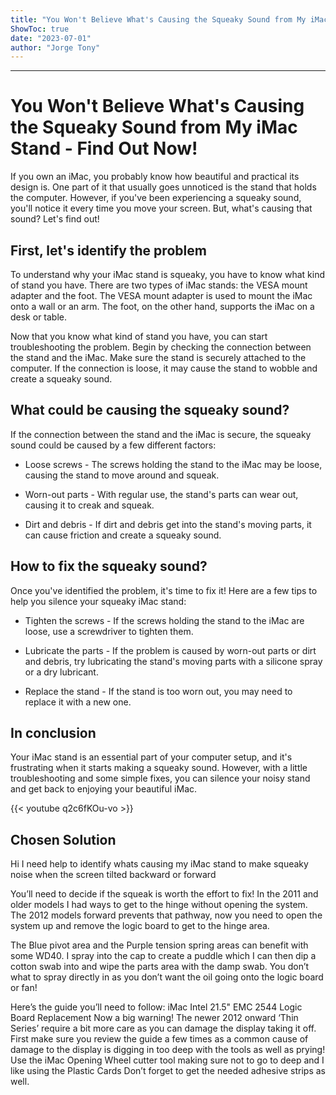 ```yaml
---
title: "You Won't Believe What's Causing the Squeaky Sound from My iMac Stand - Find Out Now!"
ShowToc: true 
date: "2023-07-01"
author: "Jorge Tony"
---
```

*****
# You Won't Believe What's Causing the Squeaky Sound from My iMac Stand - Find Out Now!

If you own an iMac, you probably know how beautiful and practical its design is. One part of it that usually goes unnoticed is the stand that holds the computer. However, if you've been experiencing a squeaky sound, you'll notice it every time you move your screen. But, what's causing that sound? Let's find out!

## First, let's identify the problem

To understand why your iMac stand is squeaky, you have to know what kind of stand you have. There are two types of iMac stands: the VESA mount adapter and the foot. The VESA mount adapter is used to mount the iMac onto a wall or an arm. The foot, on the other hand, supports the iMac on a desk or table.

Now that you know what kind of stand you have, you can start troubleshooting the problem. Begin by checking the connection between the stand and the iMac. Make sure the stand is securely attached to the computer. If the connection is loose, it may cause the stand to wobble and create a squeaky sound.

## What could be causing the squeaky sound?

If the connection between the stand and the iMac is secure, the squeaky sound could be caused by a few different factors:

- Loose screws - The screws holding the stand to the iMac may be loose, causing the stand to move around and squeak.

- Worn-out parts - With regular use, the stand's parts can wear out, causing it to creak and squeak.

- Dirt and debris - If dirt and debris get into the stand's moving parts, it can cause friction and create a squeaky sound.

## How to fix the squeaky sound?

Once you've identified the problem, it's time to fix it! Here are a few tips to help you silence your squeaky iMac stand:

- Tighten the screws - If the screws holding the stand to the iMac are loose, use a screwdriver to tighten them.

- Lubricate the parts - If the problem is caused by worn-out parts or dirt and debris, try lubricating the stand's moving parts with a silicone spray or a dry lubricant.

- Replace the stand - If the stand is too worn out, you may need to replace it with a new one.

## In conclusion

Your iMac stand is an essential part of your computer setup, and it's frustrating when it starts making a squeaky sound. However, with a little troubleshooting and some simple fixes, you can silence your noisy stand and get back to enjoying your beautiful iMac.

{{< youtube q2c6fKOu-vo >}} 



## Chosen Solution
 Hi I need help to identify whats causing my iMac stand to make squeaky noise when the screen tilted backward or forward

 You’ll need to decide if the squeak is worth the effort to fix! In the 2011 and older models I had ways to get to the hinge without opening the system. The 2012 models forward prevents that pathway, now you need to open the system up and remove the logic board to get to the hinge area.

The Blue pivot area and the Purple tension spring areas can benefit with some WD40. I spray into the cap to create a puddle which I can then dip a cotton swab into and wipe the parts area with the damp swab. You don’t what to spray directly in as you don’t want the oil going onto the logic board or fan!

Here’s the guide you’ll need to follow: iMac Intel 21.5" EMC 2544 Logic Board Replacement
Now a big warning! The newer 2012 onward ‘Thin Series’ require a bit more care as you can damage the display taking it off. First make sure you review the guide a few times as a common cause of damage to the display is digging in too deep with the tools as well as prying! Use the iMac Opening Wheel cutter tool making sure not to go to deep and I like using the Plastic Cards Don’t forget to get the needed adhesive strips as well.




